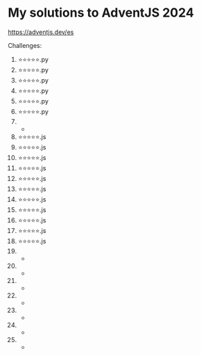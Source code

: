 # My solutions to AdventJS 2024

https://adventjs.dev/es

Challenges:

1. ⭐⭐⭐⭐⭐.py
2. ⭐⭐⭐⭐⭐.py
3. ⭐⭐⭐⭐⭐.py
4. ⭐⭐⭐⭐⭐.py
5. ⭐⭐⭐⭐⭐.py
6. ⭐⭐⭐⭐⭐.py
7. -
8. ⭐⭐⭐⭐⭐.js
9. ⭐⭐⭐⭐⭐.js
10. ⭐⭐⭐⭐⭐.js
11. ⭐⭐⭐⭐⭐.js
12. ⭐⭐⭐⭐⭐.js
13. ⭐⭐⭐⭐⭐.js
14. ⭐⭐⭐⭐⭐.js
15. ⭐⭐⭐⭐⭐.js
16. ⭐⭐⭐⭐⭐.js
17. ⭐⭐⭐⭐⭐.js
18. ⭐⭐⭐⭐⭐.js
19. -
20. -
21. -
22. -
23. -
24. -
25. -
